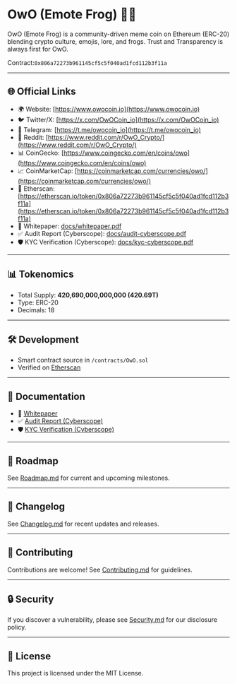 # OwO (Emote Frog) 🐸✨

OwO (Emote Frog) is a community-driven meme coin on Ethereum (ERC-20) blending crypto culture, emojis, lore, and frogs. Trust and Transparency is always first for OwO. 

Contract:`0x806a72273b961145cf5c5f040ad1fcd112b3f11a`  

---

## 🌐 Official Links
- 🌍 Website: [https://www.owocoin.io](https://www.owocoin.io)  
- 🐦 Twitter/X: [https://x.com/OwOCoin_io](https://x.com/OwOCoin_io)  
- 💬 Telegram: [https://t.me/owocoin_io](https://t.me/owocoin_io)  
- 👾 Reddit: [https://www.reddit.com/r/OwO_Crypto/](https://www.reddit.com/r/OwO_Crypto/)  
- 📊 CoinGecko: [https://www.coingecko.com/en/coins/owo](https://www.coingecko.com/en/coins/owo)  
- 📈 CoinMarketCap: [https://coinmarketcap.com/currencies/owo/](https://coinmarketcap.com/currencies/owo/)  
- 📜 Etherscan: [https://etherscan.io/token/0x806a72273b961145cf5c5f040ad1fcd112b3f11a](https://etherscan.io/token/0x806a72273b961145cf5c5f040ad1fcd112b3f11a)  
- 📑 Whitepaper: [docs/whitepaper.pdf](docs/whitepaper.pdf)  
- ✅ Audit Report (Cyberscope): [docs/audit-cyberscope.pdf](docs/audit-cyberscope.pdf)  
- 🛡 KYC Verification (Cyberscope): [docs/kyc-cyberscope.pdf](docs/kyc-cyberscope.pdf)  

---

## 📊 Tokenomics
- Total Supply: **420,690,000,000,000 (420.69T)**  
- Type: ERC-20  
- Decimals: 18  

---

## 🛠 Development
- Smart contract source in `/contracts/OwO.sol`  
- Verified on [Etherscan](https://etherscan.io/token/0x806a72273b961145cf5c5f040ad1fcd112b3f11a)  

---

## 📄 Documentation
- 📑 [Whitepaper](docs/whitepaper.pdf)  
- ✅ [Audit Report (Cyberscope)](docs/audit-cyberscope.pdf)  
- 🛡 [KYC Verification (Cyberscope)](docs/kyc-cyberscope.pdf)  

---

## 📌 Roadmap
See [Roadmap.md](Roadmap.md) for current and upcoming milestones.  

---

## 🔄 Changelog
See [Changelog.md](Changelog.md) for recent updates and releases.  

---

## 🤝 Contributing
Contributions are welcome! See [Contributing.md](Contributing.md) for guidelines.  

---

## 🔒 Security
If you discover a vulnerability, please see [Security.md](Security.md) for our disclosure policy.  

---

## 📝 License
This project is licensed under the MIT License.
